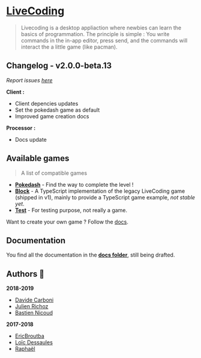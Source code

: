 # [LiveCoding](https://cpnv-es.github.io/LiveCoding/)
> Livecoding is a desktop appliaction where newbies can learn the basics of programmation.
> The principle is simple : You write commands in the in-app editor, press send, and the commands will interact the a little game (like pacman).

## Changelog - v2.0.0-beta.13

*Report issues [here](https://github.com/CPNV-ES/LiveCoding/issues)*

**Client :**
- Client depencies updates
- Set the pokedash game as default
- Improved game creation docs

**Processor :**
- Docs update

## Available games

> A list of compatible games
- **[Pokedash](https://github.com/CPNV-ES/LiveCoding-Pokedash-Game)** - Find the way to complete the level !
- **[Block](https://github.com/bastiennicoud/LiveCoding-Block-Game)** - A TypeScript implementation of the legacy LiveCoding game (shipped in v1), mainly to provide a TypeScript game example, *not stable yet*.
- **[Test](https://github.com/CPNV-ES/LiveCoding-Test-Game)** - For testing purpose, not really a game.

Want to create your own game ? Follow the [docs](./docs#creating-games-).

## Documentation

You find all the documentation in the **[docs folder](docs)**, still being drafted.

## Authors :wave:

**2018-2019**
* [Davide Carboni](https://github.com/CarboniDavide)
* [Julien Richoz](https://github.com/JulienRichoz)
* [Bastien Nicoud](https://github.com/bastiennicoud)

**2017-2018**
* [EricBroutba](https://github.com/EricBroutba)
* [Loïc Dessaules](https://github.com/gollgot)
* [Raphaël](https://github.com/raph-u)
